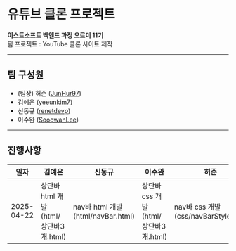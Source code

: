 # 유튜브 클론 프로젝트
**이스트소프트 백엔드 과정 오르미 11기**  
팀 프로젝트 : YouTube 클론 사이트 제작

---
## 팀 구성원
- (팀장) 허준 ([JunHur97](https://github.com/JunHur97))
- 김예은 ([yeeunkim7](https://github.com/yeeunkim7))
- 신동규 ([renetdevp](https://github.com/renetdevp))
- 이수완 ([SooowanLee](https://github.com/SooowanLee))

---
## 진행사항
|일자|김예은|신동규|이수완|허준|
|---|---|---|---|---|
|2025-04-22|상단바 html 개발 (html/상단바3개.html)|nav바 html 개발 (html/navBar.html)|상단바 css 개발 (html/상단바3개.html)|nav바 css 개발 (css/navBarStyle.css)|
